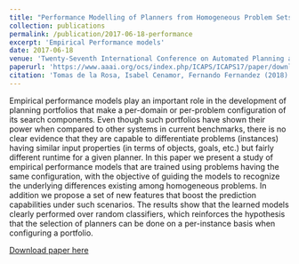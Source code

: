 ```yaml
---
title: "Performance Modelling of Planners from Homogeneous Problem Sets"
collection: publications
permalink: /publication/2017-06-18-performance
excerpt: 'Empirical Performance models'
date: 2017-06-18
venue: 'Twenty-Seventh International Conference on Automated Planning and Scheduling'
paperurl: 'https://www.aaai.org/ocs/index.php/ICAPS/ICAPS17/paper/download/15723/15133'
citation: 'Tomas de la Rosa, Isabel Cenamor, Fernando Fernandez (2018). &quot;Performance Modelling of Planners from Homogeneous Problem Set.&quot; <i>ICAPS</i>.Pittsburgh, Pennsylvania USA, from June 18–23, 2017.'
---
```


Empirical performance models play an important role in the
development of planning portfolios that make a per-domain
or per-problem configuration of its search components. Even
though such portfolios have shown their power when compared
to other systems in current benchmarks, there is no
clear evidence that they are capable to differentiate problems
(instances) having similar input properties (in terms of objects,
goals, etc.) but fairly different runtime for a given planner.
In this paper we present a study of empirical performance
models that are trained using problems having the same configuration,
with the objective of guiding the models to recognize
the underlying differences existing among homogeneous
problems. In addition we propose a set of new features
that boost the prediction capabilities under such scenarios.
The results show that the learned models clearly performed
over random classifiers, which reinforces the hypothesis that
the selection of planners can be done on a per-instance basis
when configuring a portfolio.

[Download paper here](https://www.aaai.org/ocs/index.php/ICAPS/ICAPS17/paper/download/15723/15133)


